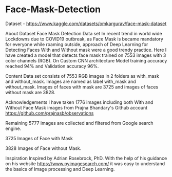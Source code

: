 # Face-Mask-Detection

Dataset - https://www.kaggle.com/datasets/omkargurav/face-mask-dataset

About Dataset
Face Mask Detection Data set
In recent trend in world wide Lockdowns due to COVID19 outbreak, as Face Mask is became mandatory for everyone while roaming outside, approach of Deep Learning for Detecting Faces With and Without mask were a good trendy practice. Here I have created a model that detects face mask trained on 7553 images with 3 color channels (RGB).
On Custom CNN architecture Model training accuracy reached 94% and Validation accuracy 96%.

Content
Data set consists of 7553 RGB images in 2 folders as with_mask and without_mask. Images are named as label with_mask and without_mask. Images of faces with mask are 3725 and images of faces without mask are 3828.

Acknowledgements
I have taken 1776 images including both With and Without Face Mask images from Prajna Bhandary's Github account
https://github.com/prajnasb/observations

Remaining 5777 images are collected and filtered from Google search engine.

3725 Images of Face with Mask

3828 Images of Face without Mask.

Inspiration
Inspired by Adrian Rosebrock, PhD. With the help of his guidance on his website https://www.pyimagesearch.com/ it was easy to understand the basics of Image processing and Deep Learning.
